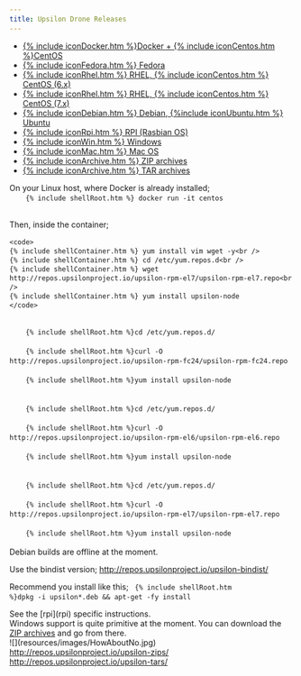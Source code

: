 ```yaml
---
title: Upsilon Drone Releases
---
```


<ul class = "tabmenu">
	<li><a href = "#dockerCentos">{% include iconDocker.htm %}Docker + {% include iconCentos.htm %}CentOS</a></li>
	<li><a href = "#fedora">{% include iconFedora.htm %} Fedora</a></li>
	<li><a href = "#el6">{% include iconRhel.htm %} RHEL, {% include iconCentos.htm %} CentOS (6.x)</a></li>
	<li><a href = "#el7">{% include iconRhel.htm %} RHEL, {% include iconCentos.htm %} CentOS (7.x)</a></li>
	<li><a href = "#debianUbuntu">{% include iconDebian.htm %} Debian, {%include iconUbuntu.htm %} Ubuntu</a></li>
	<li><a href = "#rpi">{% include iconRpi.htm %} RPI (Rasbian OS)</a></li>
	<li><a href = "#win">{% include iconWin.htm %} Windows</a></li>
	<li><a href = "#mac">{% include iconMac.htm %} Mac OS</a></li>
	<li><a href = "#archivesZip">{% include iconArchive.htm %} ZIP archives</a></li>
	<li><a href = "#archivesTar">{% include iconArchive.htm %} TAR archives</a></li>
</ul>

<div id = "dockerCentos" class = "tab">
On your Linux host, where Docker is already installed;
	<code>
	{% include shellRoot.htm %} docker run -it centos
	</code>

Then, inside the container;

	<code>
	{% include shellContainer.htm %} yum install vim wget -y<br />
	{% include shellContainer.htm %} cd /etc/yum.repos.d<br />
	{% include shellContainer.htm %} wget http://repos.upsilonproject.io/upsilon-rpm-el7/upsilon-rpm-el7.repo<br />
	{% include shellContainer.htm %} yum install upsilon-node
	</code>
</div>

<div id = "fedora" class = "tab">
	<code>
	{% include shellRoot.htm %}cd /etc/yum.repos.d/<br />
	{% include shellRoot.htm %}curl -O http://repos.upsilonproject.io/upsilon-rpm-fc24/upsilon-rpm-fc24.repo<br />
	{% include shellRoot.htm %}yum install upsilon-node
	</code>
</div>

<div id = "el6" class = "tab">
	<code>
	{% include shellRoot.htm %}cd /etc/yum.repos.d/<br />
	{% include shellRoot.htm %}curl -O http://repos.upsilonproject.io/upsilon-rpm-el6/upsilon-rpm-el6.repo<br />
	{% include shellRoot.htm %}yum install upsilon-node
	</code>
</div>

<div id = "el7" class = "tab">
	<code>
	{% include shellRoot.htm %}cd /etc/yum.repos.d/<br />
	{% include shellRoot.htm %}curl -O http://repos.upsilonproject.io/upsilon-rpm-el7/upsilon-rpm-el7.repo<br />
	{% include shellRoot.htm %}yum install upsilon-node
	</code>
</div>

<div id = "debianUbuntu" class = "tab">
Debian builds are offline at the moment. 

Use the bindist version; http://repos.upsilonproject.io/upsilon-bindist/ 

Recommend you install like this; 
	<code>
	{% include shellRoot.htm %}dpkg -i upsilon*.deb && apt-get -fy install
	</code>
</div>

<div id = "rpi" class = "tab" markdown = "1">
See the [rpi](rpi) specific instructions.
</div>

<div id = "win" class = "tab">
Windows support is quite primitive at the moment. You can download the <a href = "#archivesZip">ZIP archives</a> and go from there.
</div>

<div id = "mac" class = "tab" markdown = "1">
![](resources/images/HowAboutNo.jpg)
</div>

<div id = "archivesZip" class = "tab">
<a href = "http://repos.upsilonproject.io/upsilon-zips/">http://repos.upsilonproject.io/upsilon-zips/</a>
</div>

<div id = "archivesTar" class = "tab">
<a href = "http://repos.upsilonproject.io/upsilon-tars/">http://repos.upsilonproject.io/upsilon-tars/</a>
</div>


<script>
document.addEventListener("DOMContentLoaded", function() {
	document.querySelectorAll("ul.tabmenu li").forEach(function(el) {
		el.addEventListener("click", function(evt) {
			document.querySelectorAll("ul.tabmenu li a").forEach(function (tabControl) {
				tabControl.classList.remove("selected");
			});

			evt.target.classList.add("selected");
		});
	});
})
</script>
